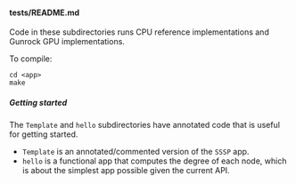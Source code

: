 #### tests/README.md

Code in these subdirectories runs CPU reference implementations and Gunrock GPU implementations.

To compile:
```
cd <app>
make
```

##### Getting started

The `Template` and `hello` subdirectories have annotated code that is useful for getting started.

- `Template` is an annotated/commented version of the `SSSP` app.
- `hello` is a functional app that computes the degree of each node, which is about the simplest app possible given the current API.